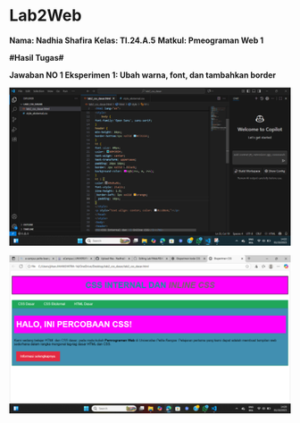# Lab2Web
**Nama: Nadhia Shafira**
**Kelas: TI.24.A.5**
**Matkul: Pmeograman Web 1**

**#Hasil Tugas#**

**Jawaban NO 1 Eksperimen 1: Ubah warna, font, dan tambahkan border**

![Codingan Pertama](https://github.com/NadhiaShafira/Lab2Web/blob/8a3630e0ef9505256c0bbf79ae4fe6e9a6736608/Cuplikan%20layar%202025-10-01%20142245.png) 

![Hasil Pertama](https://github.com/NadhiaShafira/Lab2Web/blob/7307ae47ea87f0de6b3ae6936fdfbe4f3f9f9bb5/Cuplikan%20layar%202025-10-01%20142008.png) 

